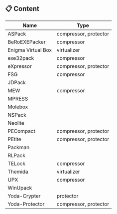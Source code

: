 ## :clipboard: Content

Name|Type
---|---
ASPack|compressor, protector
BeRoEXEPacker|compressor
Enigma Virtual Box|virtualizer
exe32pack|compressor
eXpressor|compressor, protector
FSG|compressor
JDPack|
MEW|compressor
MPRESS|
Molebox|
NSPack|
Neolite|
PECompact|compressor, protector
PEtite|compressor, protector
Packman|
RLPack|
TELock|compressor
Themida|virtualizer
UPX|compressor
WinUpack|
Yoda-Crypter|protector
Yoda-Protector|compressor, protector

